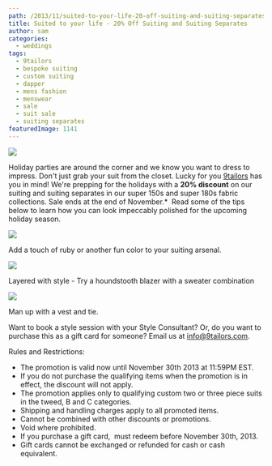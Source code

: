 ```yaml
---
path: /2013/11/suited-to-your-life-20-off-suiting-and-suiting-separates/
title: Suited to your life - 20% Off Suiting and Suiting Separates
author: sam
categories: 
  - weddings
tags: 
  - 9tailors
  - bespoke suiting
  - custom suiting
  - dapper
  - mens fashion
  - menswear
  - sale
  - suit sale
  - suiting separates
featuredImage: 1141
---
```

[![](http://2.bp.blogspot.com/-SHDOHvUbdXM/UnF8_sJslnI/AAAAAAAARuo/xwotATUtcHM/s640/novembersale-5.jpg)](http://2.bp.blogspot.com/-SHDOHvUbdXM/UnF8_sJslnI/AAAAAAAARuo/xwotATUtcHM/s1600/novembersale-5.jpg)

Holiday parties are around the corner and we know you want to dress to impress. Don't just grab your suit from the closet. Lucky for you [9tailors](http://www.9tailors.com/) has you in mind! We're prepping for the holidays with a **20% discount** on our suiting and suiting separates in our super 150s and super 180s fabric collections. Sale ends at the end of November.\*  Read some of the tips below to learn how you can look impeccably polished for the upcoming holiday season. 

[![](http://3.bp.blogspot.com/-BpPrsLMrzj8/Um66ykUIJ1I/AAAAAAAARoE/-sZjpeemzJA/s640/BadRabbits-131.jpg)](http://3.bp.blogspot.com/-BpPrsLMrzj8/Um66ykUIJ1I/AAAAAAAARoE/-sZjpeemzJA/s1600/BadRabbits-131.jpg)

Add a touch of ruby or another fun color to your suiting arsenal.

[![](http://2.bp.blogspot.com/-z69pk_6i7v4/Um68kjJT_0I/AAAAAAAARoU/GaBz339WB8w/s400/2012-Fall-shoot-9tailors-124.jpg)](http://2.bp.blogspot.com/-z69pk_6i7v4/Um68kjJT_0I/AAAAAAAARoU/GaBz339WB8w/s1600/2012-Fall-shoot-9tailors-124.jpg)

Layered with style - Try a houndstooth blazer with a sweater combination

[![](http://1.bp.blogspot.com/-Y8S4q04YvEA/Um69k_nYwoI/AAAAAAAARoc/iyUH_XgTv10/s400/BadRabbits-094.jpg)](http://1.bp.blogspot.com/-Y8S4q04YvEA/Um69k_nYwoI/AAAAAAAARoc/iyUH_XgTv10/s1600/BadRabbits-094.jpg)

Man up with a vest and tie.

Want to book a style session with your Style Consultant? Or, do you want to purchase this as a gift card for someone? Email us at [info@9tailors.com](mailto:info@9tailors.com).

Rules and Restrictions: 

*   The promotion is valid now until November 30th 2013 at 11:59PM EST.
*   If you do not purchase the qualifying items when the promotion is in effect, the discount will not apply.
*   The promotion applies only to qualifying custom two or three piece suits in the tweed, B and C categories.
*   Shipping and handling charges apply to all promoted items.
*   Cannot be combined with other discounts or promotions. 
*   Void where prohibited.
*   If you purchase a gift card,  must redeem before November 30th, 2013. 
*   Gift cards cannot be exchanged or refunded for cash or cash equivalent.